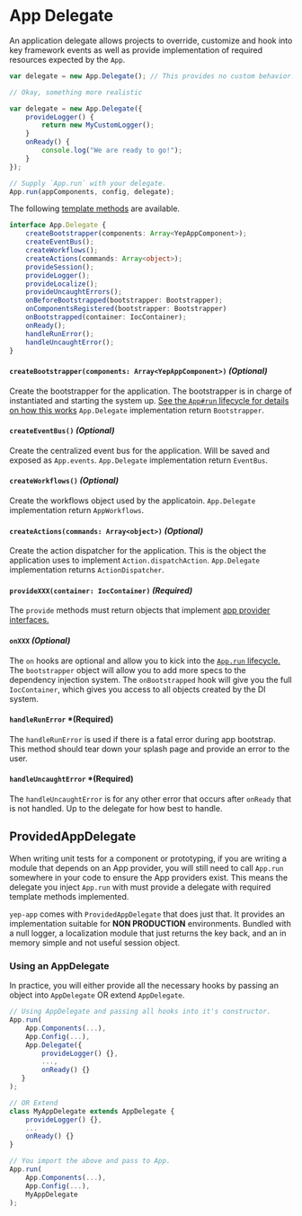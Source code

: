 # App Delegate

An application delegate allows projects to override, customize and hook into key framework events as well as provide implementation of required resources expected by the `App`.

```javascript
var delegate = new App.Delegate(); // This provides no custom behavior.

// Okay, something more realistic

var delegate = new App.Delegate({
    provideLogger() {
        return new MyCustomLogger();
    }
    onReady() {
        console.log("We are ready to go!");
    }
});

// Supply `App.run` with your delegate.
App.run(appComponents, config, delegate);
```

The following [template methods](https://en.wikipedia.org/wiki/Template_method_pattern) are available.

```typescript
interface App.Delegate {
    createBootstrapper(components: Array<YepAppComponent>);
    createEventBus();
    createWorkflows();
    createActions(commands: Array<object>);
    provideSession();
    provideLogger();
    provideLocalize();
    provideUncaughtErrors();
    onBeforeBootstrapped(bootstrapper: Bootstrapper);
    onComponentsRegistered(bootstrapper: Bootstrapper)
    onBootstrapped(container: IocContainer);
    onReady();
    handleRunError();
    handleUncaughtError();
}
```

#### `createBootstrapper(components: Array<YepAppComponent>)` *(Optional)*
Create the bootstrapper for the application. The bootstrapper is in charge of instantiated and starting the system up. [See the `App#run` lifecycle for details on how this works](./app-run.md)
`App.Delegate` implementation return `Bootstrapper`.

#### `createEventBus()` *(Optional)*
Create the centralized event bus for the application. Will be saved and exposed as `App.events`.
`App.Delegate` implementation return `EventBus`.

#### `createWorkflows()` *(Optional)*
Create the workflows object used by the applicatoin.
`App.Delegate` implementation return `AppWorkflows`.

#### `createActions(commands: Array<object>)` *(Optional)*
Create the action dispatcher for the application.
This is the object the application uses to implement `Action.dispatchAction`.
`App.Delegate` implementation returns `ActionDispatcher`.

#### `provideXXX(container: IocContainer)` *(Required)*
The `provide` methods must return objects that implement [app provider interfaces.](./app-providers.md)

#### `onXXX` *(Optional)* ###
The `on` hooks are optional and allow you to kick into the [`App.run` lifecycle.](./app-run.md) The `bootstrapper` object will allow you to add more specs to the dependency injection system. The `onBootstrapped` hook will give you the full `IocContainer`, which gives you access to all objects created by the DI system.

#### `handleRunError` *(Required)
The `handleRunError` is used if there is a fatal error during app bootstrap. This method should tear down your splash page and provide an error to the user.

#### `handleUncaughtError` *(Required)
The `handleUncaughtError` is for any other error that occurs after `onReady` that is not handled. Up to the delegate for how best to handle.

## ProvidedAppDelegate
When writing unit tests for a component or prototyping, if you are writing a module that depends on an App provider, you will still need to call `App.run` somewhere in your code to ensure the App providers exist. This means the delegate you inject `App.run` with must provide a delegate with required template methods implemented.

`yep-app` comes with `ProvidedAppDelegate` that does just that. It provides an implementation suitable for **NON PRODUCTION** environments. Bundled with a null logger, a localization module that just returns the key back, and an in memory simple and not useful session object.

### Using an AppDelegate

In practice, you will either provide all the necessary hooks by passing an object into `AppDelegate` OR extend `AppDelegate`.

```javascript
// Using AppDelegate and passing all hooks into it's constructor.
App.run(
    App.Components(...),
    App.Config(...),
    App.Delegate({
        provideLogger() {},
        ...,
        onReady() {}
   }
);

// OR Extend
class MyAppDelegate extends AppDelegate {
    provideLogger() {},
    ...
    onReady() {}
}

// You import the above and pass to App.
App.run(
    App.Components(...),
    App.Config(...),
    MyAppDelegate
);
```

